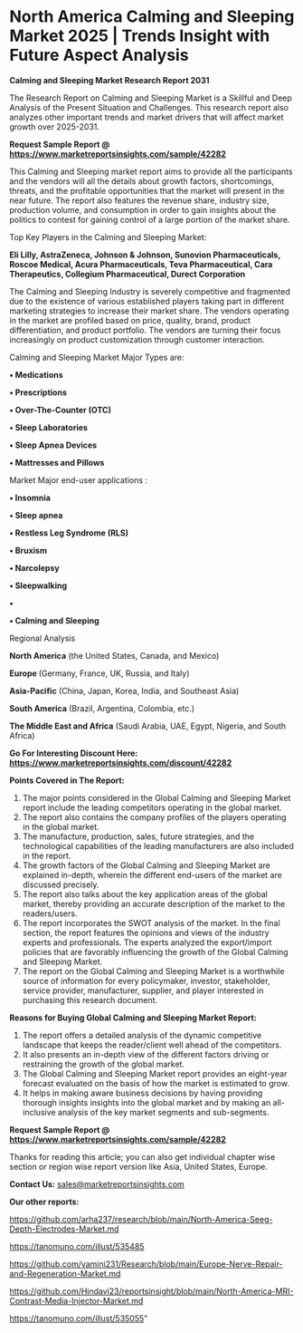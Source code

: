# North America Calming and Sleeping Market 2025 | Trends Insight with Future Aspect Analysis

<strong>Calming and Sleeping Market Research Report 2031</strong>

The Research Report on Calming and Sleeping Market is a Skillful and Deep Analysis of the Present Situation and Challenges. This research report also analyzes other important trends and market drivers that will affect market growth over 2025-2031.

<strong>Request Sample Report @ <a href=https://www.marketreportsinsights.com/sample/42282>https://www.marketreportsinsights.com/sample/42282</a></strong>

This Calming and Sleeping market report aims to provide all the participants and the vendors will all the details about growth factors, shortcomings, threats, and the profitable opportunities that the market will present in the near future. The report also features the revenue share, industry size, production volume, and consumption in order to gain insights about the politics to contest for gaining control of a large portion of the market share.

Top Key Players in the Calming and Sleeping Market:

<strong>Eli Lilly, AstraZeneca, Johnson & Johnson, Sunovion Pharmaceuticals, Roscoe Medical, Acura Pharmaceuticals, Teva Pharmaceutical, Cara Therapeutics, Collegium Pharmaceutical, Durect Corporation</strong>

The Calming and Sleeping Industry is severely competitive and fragmented due to the existence of various established players taking part in different marketing strategies to increase their market share. The vendors operating in the market are profiled based on price, quality, brand, product differentiation, and product portfolio. The vendors are turning their focus increasingly on product customization through customer interaction.

Calming and Sleeping Market Major Types are:

<strong>•  Medications

•  Prescriptions

•  Over-The-Counter (OTC)

•  Sleep Laboratories

•  Sleep Apnea Devices

•  Mattresses and Pillows</strong>

Market Major end-user applications :

<strong>•  Insomnia

•  Sleep apnea

•  Restless Leg Syndrome (RLS)

•  Bruxism

•  Narcolepsy

•  Sleepwalking

•  

•  Calming and Sleeping</strong>

Regional Analysis

</u><strong><b>North America</b></strong> (the United States, Canada, and Mexico)

<strong><b>Europe </b></strong>(Germany, France, UK, Russia, and Italy)

<strong><b>Asia-Pacific</b></strong> (China, Japan, Korea, India, and Southeast Asia)

<strong><b>South America</b></strong> (Brazil, Argentina, Colombia, etc.)

<strong><b>The Middle East and Africa</b></strong> (Saudi Arabia, UAE, Egypt, Nigeria, and South Africa)

<strong>Go For Interesting Discount Here: <a href=https://www.marketreportsinsights.com/discount/42282>https://www.marketreportsinsights.com/discount/42282</a></strong>

<strong>Points Covered in The Report:</strong>
<ol>
  <li>The major points considered in the Global Calming and Sleeping Market report include the leading competitors operating in the global market.</li>
  <li>The report also contains the company profiles of the players operating in the global market.</li>
  <li>The manufacture, production, sales, future strategies, and the technological capabilities of the leading manufacturers are also included in the report.</li>
  <li>The growth factors of the Global Calming and Sleeping Market are explained in-depth, wherein the different end-users of the market are discussed precisely.</li>
  <li>The report also talks about the key application areas of the global market, thereby providing an accurate description of the market to the readers/users.</li>
  <li>The report incorporates the SWOT analysis of the market. In the final section, the report features the opinions and views of the industry experts and professionals. The experts analyzed the export/import policies that are favorably influencing the growth of the Global Calming and Sleeping Market.</li>
  <li>The report on the Global Calming and Sleeping Market is a worthwhile source of information for every policymaker, investor, stakeholder, service provider, manufacturer, supplier, and player interested in purchasing this research document.</li>
</ol>
<strong>Reasons for Buying Global Calming and Sleeping Market Report:</strong>

<ol>
  <li>The report offers a detailed analysis of the dynamic competitive landscape that keeps the reader/client well ahead of the competitors.</li>
  <li>It also presents an in-depth view of the different factors driving or restraining the growth of the global market.</li>
  <li>The Global Calming and Sleeping Market report provides an eight-year forecast evaluated on the basis of how the market is estimated to grow.</li>
  <li>It helps in making aware business decisions by having providing thorough insights insights into the global market and by making an all-inclusive analysis of the key market segments and sub-segments.</li>
</ol>
<strong>Request Sample Report @ <a href=https://www.marketreportsinsights.com/sample/42282>https://www.marketreportsinsights.com/sample/42282</a></strong>


Thanks for reading this article; you can also get individual chapter wise section or region wise report version like Asia, United States, Europe.

<strong>Contact Us:</strong>
sales@marketreportsinsights.com

<strong>Our other reports:</strong>

<a href=https://github.com/arha237/research/blob/main/North-America-Seeg-Depth-Electrodes-Market.md>https://github.com/arha237/research/blob/main/North-America-Seeg-Depth-Electrodes-Market.md</a>

<a href=https://tanomuno.com/illust/535485>https://tanomuno.com/illust/535485</a>

<a href=https://github.com/yamini231/Research/blob/main/Europe-Nerve-Repair-and-Regeneration-Market.md>https://github.com/yamini231/Research/blob/main/Europe-Nerve-Repair-and-Regeneration-Market.md</a>

<a href=https://github.com/Hindavi23/reportsinsight/blob/main/North-America-MRI-Contrast-Media-Injector-Market.md>https://github.com/Hindavi23/reportsinsight/blob/main/North-America-MRI-Contrast-Media-Injector-Market.md</a>

<a href=https://tanomuno.com/illust/535055>https://tanomuno.com/illust/535055</a>"
